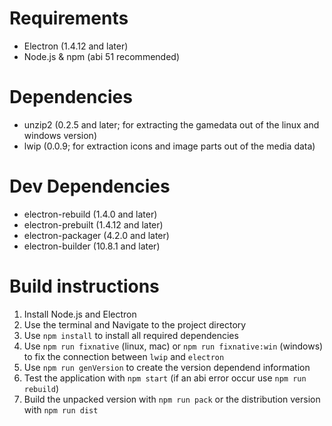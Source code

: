 # Requirements #

-   Electron (1.4.12 and later)
-   Node.js & npm (abi 51 recommended)


# Dependencies #

-   unzip2 (0.2.5 and later; for extracting the gamedata out of the linux and windows version)
-   lwip (0.0.9; for extraction icons and image parts out of the media data)


# Dev Dependencies #

-   electron-rebuild (1.4.0 and later)
-   electron-prebuilt (1.4.12 and later)
-   electron-packager (4.2.0 and later)
-   electron-builder (10.8.1 and later)


# Build instructions #

1.  Install Node.js and Electron
2.  Use the terminal and Navigate to the project directory
3.  Use `npm install` to install all required dependencies
4.  Use `npm run fixnative` (linux, mac) or `npm run fixnative:win` (windows) to fix the connection between `lwip` and `electron`
5.  Use `npm run genVersion` to create the version dependend information
6.  Test the application with `npm start` (if an abi error occur use `npm run rebuild`)
7.  Build the unpacked version with `npm run pack` or the distribution version with `npm run dist`
